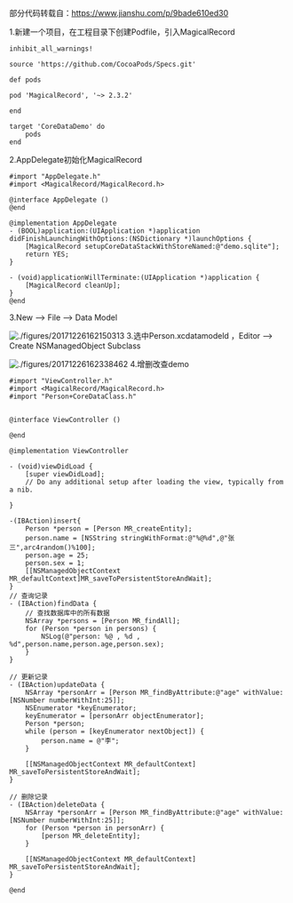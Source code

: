 

部分代码转载自：https://www.jianshu.com/p/9bade610ed30

 

1.新建一个项目，在工程目录下创建Podfile，引入MagicalRecord



```
inhibit_all_warnings!

source 'https://github.com/CocoaPods/Specs.git'

def pods

pod 'MagicalRecord', '~> 2.3.2'

end

target 'CoreDataDemo' do
    pods
end
```
 2.AppDelegate初始化MagicalRecord 



```
#import "AppDelegate.h"
#import <MagicalRecord/MagicalRecord.h>

@interface AppDelegate ()
@end

@implementation AppDelegate
- (BOOL)application:(UIApplication *)application didFinishLaunchingWithOptions:(NSDictionary *)launchOptions {
    [MagicalRecord setupCoreDataStackWithStoreNamed:@"demo.sqlite"];
    return YES;
}

- (void)applicationWillTerminate:(UIApplication *)application {
    [MagicalRecord cleanUp];
}
@end
```


3.New --> File --> Data Model


![./figures/20171226162150313](./figures/20171226162150313)
  3.选中Person.xcdatamodeld ，Editor --> Create NSManagedObject Subclass 


![./figures/20171226162338462](./figures/20171226162338462)
 4.增删改查demo



```
#import "ViewController.h"
#import <MagicalRecord/MagicalRecord.h>
#import "Person+CoreDataClass.h"


@interface ViewController ()

@end

@implementation ViewController

- (void)viewDidLoad {
    [super viewDidLoad];
    // Do any additional setup after loading the view, typically from a nib.
    
}

-(IBAction)insert{
    Person *person = [Person MR_createEntity];
    person.name = [NSString stringWithFormat:@"%@%d",@"张三",arc4random()%100];
    person.age = 25;
    person.sex = 1;
    [[NSManagedObjectContext MR_defaultContext]MR_saveToPersistentStoreAndWait];
}
// 查询记录
- (IBAction)findData {
    // 查找数据库中的所有数据
    NSArray *persons = [Person MR_findAll];
    for (Person *person in persons) {
        NSLog(@"person: %@ , %d , %d",person.name,person.age,person.sex);
    }
}

// 更新记录
- (IBAction)updateData {
    NSArray *personArr = [Person MR_findByAttribute:@"age" withValue:    [NSNumber numberWithInt:25]];
    NSEnumerator *keyEnumerator;
    keyEnumerator = [personArr objectEnumerator];
    Person *person;
    while (person = [keyEnumerator nextObject]) {
        person.name = @"李";
    }

    [[NSManagedObjectContext MR_defaultContext] MR_saveToPersistentStoreAndWait];
}

// 删除记录
- (IBAction)deleteData {
    NSArray *personArr = [Person MR_findByAttribute:@"age" withValue:[NSNumber numberWithInt:25]];
    for (Person *person in personArr) {
        [person MR_deleteEntity];
    }
    
    [[NSManagedObjectContext MR_defaultContext] MR_saveToPersistentStoreAndWait];
}

@end
```




  

 

 

 

